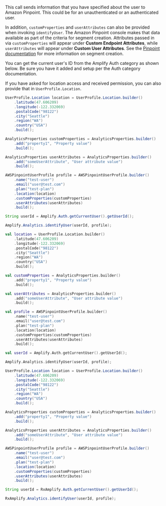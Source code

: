 This call sends information that you have specified about the user to Amazon Pinpoint. This could be for an unauthenticated or an authenticated user.

In addition, `customProperties` and `userAttributes` can also be provided when invoking `identifyUser`. The Amazon Pinpoint console makes that data available as part of the criteria for segment creation. Attributes passed in via `customProperties` will appear under **Custom Endpoint Attributes**, while `userAttributes` will appear under **Custom User Attributes**. See the [Pinpoint documentation](https://docs.aws.amazon.com/pinpoint/latest/userguide/segments-building.html#choosecriteria) for more information on segment creation.

You can get the current user's ID from the Amplify Auth category as shown below. Be sure you have it added and setup per the Auth category documentation.

If you have asked for location access and received permission, you can also provide that in `UserProfile.Location`.

<amplify-block-switcher>
<amplify-block name="Java">

```java
UserProfile.Location location = UserProfile.Location.builder()
    .latitude(47.606209)
    .longitude(-122.332069)
    .postalCode("98122")
    .city("Seattle")
    .region("WA")
    .country("USA")
    .build();

AnalyticsProperties customProperties = AnalyticsProperties.builder()
    .add("property1", "Property value")
    .build();

AnalyticsProperties userAttributes = AnalyticsProperties.builder()
    .add("someUserAttribute", "User attribute value")
    .build();

AWSPinpointUserProfile profile = AWSPinpointUserProfile.builder()
    .name("test-user")
    .email("user@test.com")
    .plan("test-plan")
    .location(location)
    .customProperties(customProperties)
    .userAttributes(userAttributes)
    .build();

String userId = Amplify.Auth.getCurrentUser().getUserId();

Amplify.Analytics.identifyUser(userId, profile);
```

</amplify-block>
<amplify-block name="Kotlin">

```kotlin
val location = UserProfile.Location.builder()
    .latitude(47.606209)
    .longitude(-122.332069)
    .postalCode("98122")
    .city("Seattle")
    .region("WA")
    .country("USA")
    .build();

val customProperties = AnalyticsProperties.builder()
    .add("property1", "Property value")
    .build();

val userAttributes = AnalyticsProperties.builder()
    .add("someUserAttribute", "User attribute value")
    .build();

val profile = AWSPinpointUserProfile.builder()
    .name("test-user")
    .email("user@test.com")
    .plan("test-plan")
    .location(location)
    .customProperties(customProperties)
    .userAttributes(userAttributes)
    .build();

val userId = Amplify.Auth.getCurrentUser().getUserId();

Amplify.Analytics.identifyUser(userId, profile);
```

</amplify-block>
<amplify-block name="RxJava">

```java
UserProfile.Location location = UserProfile.Location.builder()
    .latitude(47.606209)
    .longitude(-122.332069)
    .postalCode("98122")
    .city("Seattle")
    .region("WA")
    .country("USA")
    .build();

AnalyticsProperties customProperties = AnalyticsProperties.builder()
    .add("property1", "Property value")
    .build();

AnalyticsProperties userAttributes = AnalyticsProperties.builder()
    .add("someUserAttribute", "User attribute value")
    .build();

AWSPinpointUserProfile profile = AWSPinpointUserProfile.builder()
    .name("test-user")
    .email("user@test.com")
    .plan("test-plan")
    .location(location)
    .customProperties(customProperties)
    .userAttributes(userAttributes)
    .build();

String userId = RxAmplify.Auth.getCurrentUser().getUserId();

RxAmplify.Analytics.identifyUser(userId, profile);
```

</amplify-block>
</amplify-block-switcher>
